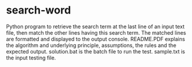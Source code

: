 # search-word
Python program to retrieve the search term at the last line of an input text file, then match the other lines having this search term. The matched lines are formatted and displayed to the output console. README.PDF explains the algorithm and underlying principle, assumptions, the rules and the expected output. solution.bat is the batch file to run the test. sample.txt is the input testing file.
